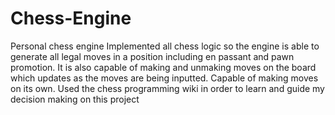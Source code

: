 # Chess-Engine
Personal chess engine
Implemented all chess logic so the engine is able to generate all legal moves in a position including en passant and pawn promotion.
It is also capable of making and unmaking moves on the board which updates as the moves are being inputted. 
Capable of making moves on its own. Used the chess programming wiki in order to learn and guide my decision making on this project
